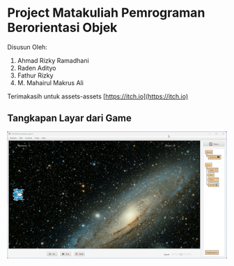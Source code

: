 # Project Matakuliah Pemrograman Berorientasi Objek

Disusun Oleh: 

1. Ahmad Rizky Ramadhani
2. Raden Adityo
3. Fathur Rizky
4. M. Mahairul Makrus Ali

Terimakasih untuk assets-assets  [https://itch.io](https://itch.io)

## Tangkapan Layar dari Game

![demo.gif gagal dimuat](./tangkapan_layar/demo.gif)
